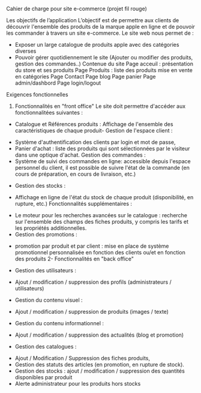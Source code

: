 Cahier de charge pour site e-commerce (projet fil rouge) 
 
Les objectifs de l’application 
L’objectif est de permettre aux clients de découvrir l'ensemble des produits de la marque apple en ligne et de pouvoir les commander à travers un site e-commerce. Le site web nous permet de : 
- Exposer un large catalogue de produits apple avec des catégories diverses 
- Pouvoir gérer quotidiennement le site (Ajouter ou modifier des produits, gestion des commandes..) 
Contenue du site 
Page acceuil : présentation du store et ses produits 
Page Produits : liste des produits mise en vente en catégories 
Page Contact 
Page blog 
Page panier 
Page admin/dashbord 
Page login/logout 
 
Exigences fonctionnelles 
1. Fonctionnalités en "front office" 
Le site doit permettre d'accéder aux fonctionnalitées suivantes : 
- Catalogue et Références produits : Affichage de l'ensemble des caractéristiques de chaque produit- Gestion de l'espace client : 
* Système d'authentification des clients par login et mot de passe, 
* Panier d'achat : liste des produits qui sont sélectionnées par le visiteur dans une optique d'achat. 
 Gestion des commandes : 
* Système de suivi des commandes en ligne: accessible depuis l'espace personnel du client, il est possible de suivre l'état de la commande (en cours de préparation, en cours de livraison, etc.) 
- Gestion des stocks : 
* Affichage en ligne de l'état du stock de chaque produit (disponibilité, en rupture, etc.) 
Fonctionnalités supplémentaires :  
- Le moteur pour les recherches avancées sur le catalogue : recherche sur l'ensemble des champs des fiches produits, y compris les tarifs et les propriétés additionnelles. 
- Gestion des promotions : 
* promotion par produit et par client : mise en place de système promotionnel personnalisée en 
fonction des clients ou/et en fonction des produits 
2- Fonctionnalités en "back office" 
- Gestion des utilisateurs : 
* Ajout / modification / suppression des profils (administrateurs /  utilisateurs) 
- Gestion du contenu visuel : 
* Ajout / modification / suppression de produits (images / texte) 
- Gestion du contenu informationnel : 
* Ajout / modification / suppression des actualités (blog et promotion) 
- Gestion des catalogues : 
* Ajout / Modification / Suppression des fiches produits, 
* Gestion des statuts des articles (en promotion, en rupture de stock). 
* Gestion des stocks : ajout / modification / suppression des quantités disponibles par produit  
* Alerte administrateur pour les produits hors stocks
